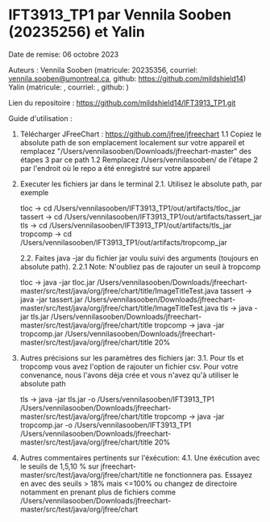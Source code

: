 # IFT3913_TP1 par Vennila Sooben (20235256) et Yalin

Date de remise: 06 octobre 2023

Auteurs : 
Vennila Sooben (matricule: 20235356, courriel: vennila.sooben@umontreal.ca, github: https://github.com/mildshield14)
Yalin (matricule: , courriel: , github: )


Lien du repositoire : https://github.com/mildshield14/IFT3913_TP1.git


Guide d'utilisation :

1. Télécharger JFreeChart : https://github.com/jfree/jfreechart
   1.1 Copiez le absolute path de son emplacement localement sur votre appareil et remplacez "/Users/vennilasooben/Downloads/jfreechart-master" des étapes 3 par ce path
   1.2 Remplacez /Users/vennilasooben/ de l'étape 2 par l'endroit où le repo a été enregistré sur votre appareil


2. Executer les fichiers jar dans le terminal
   2.1. Utilisez le absolute path, par exemple
   
    tloc -> cd /Users/vennilasooben/IFT3913_TP1/out/artifacts/tloc_jar
    tassert -> cd /Users/vennilasooben/IFT3913_TP1/out/artifacts/tassert_jar
    tls -> cd /Users/vennilasooben/IFT3913_TP1/out/artifacts/tls_jar
    tropcomp -> cd /Users/vennilasooben/IFT3913_TP1/out/artifacts/tropcomp_jar


   2.2. Faites java -jar du fichier jar voulu suivi des arguments (toujours en absolute path).
    2.2.1 Note: N'oubliez pas de rajouter un seuil à tropcomp
   
    tloc -> java -jar tloc.jar /Users/vennilasooben/Downloads/jfreechart-master/src/test/java/org/jfree/chart/title/ImageTitleTest.java
    tassert -> java -jar tassert.jar /Users/vennilasooben/Downloads/jfreechart-master/src/test/java/org/jfree/chart/title/ImageTitleTest.java
    tls -> java -jar tls.jar /Users/vennilasooben/Downloads/jfreechart-master/src/test/java/org/jfree/chart/title
    tropcomp -> java -jar tropcomp.jar /Users/vennilasooben/Downloads/jfreechart-master/src/test/java/org/jfree/chart/title 20%


3. Autres précisions sur les paramètres des fichiers jar:
   3.1. Pour tls et tropcomp vous avez l'option de rajouter un fichier csv.
        Pour votre convenance, nous l'avons déja crée et vous n'avez qu'à utiliser le absolute path
   
     tls -> java -jar tls.jar -o /Users/vennilasooben/IFT3913_TP1 /Users/vennilasooben/Downloads/jfreechart-master/src/test/java/org/jfree/chart/title
     tropcomp -> java -jar tropcomp.jar -o /Users/vennilasooben/IFT3913_TP1 /Users/vennilasooben/Downloads/jfreechart-master/src/test/java/org/jfree/chart/title 20%

4. Autres commentaires pertinents sur l'éxécution:
   4.1. Une éxécution avec le seuils de 1,5,10 % sur jfreechart-master/src/test/java/org/jfree/chart/title ne fonctionnera pas. Essayez en avec des seuils > 18% mais <=100% ou changez de directoire notamment en prenant plus de fichiers comme /Users/vennilasooben/Downloads/jfreechart-master/src/test/java/org/jfree/chart




   
    

